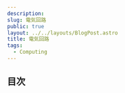 ```yaml
---
description: 
slug: 電気回路
public: true
layout: ../../layouts/BlogPost.astro
title: 電気回路
tags:
  - Computing
---
```


</script>
<script type="text/javascript"
  src="http://cdn.mathjax.org/mathjax/latest/MathJax.js?config=TeX-AMS-MML_HTMLorMML">
</script>
<script type="text/x-mathjax-config">
MathJax.Hub.Config({
  tex2jax: {inlineMath: [['$','$'], ['\\(','\\)']]}
});
</script>
<script type="text/javascript"
  src="https://cdnjs.cloudflare.com/ajax/libs/mathjax/2.7.7/MathJax.js?config=TeX-AMS-MML_HTMLorMML">
</script>

## 目次
<br>

<!-- - [第1章　気体分子運動論](#chapter1)
- [第2章　本題1](#chapter2)
- [第3章　本題2](#chapter3)

<br>

### 第1章　気体分子運動論 <a name="chapter1"></a> -->